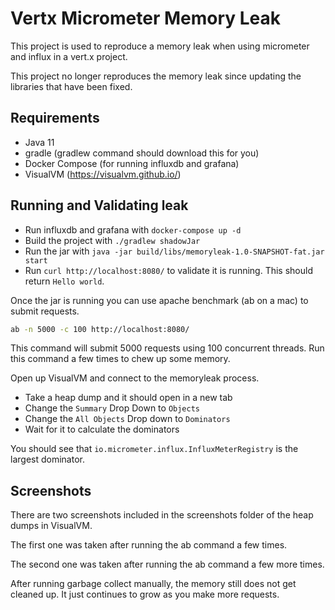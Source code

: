 # Vertx Micrometer Memory Leak
This project is used to reproduce a memory leak when using micrometer and influx in a vert.x project.

This project no longer reproduces the memory leak since updating the libraries that have been fixed. 

## Requirements
 * Java 11
 * gradle (gradlew command should download this for you)
 * Docker Compose (for running influxdb and grafana)
 * VisualVM (https://visualvm.github.io/)
 
## Running and Validating leak
 * Run influxdb and grafana with `docker-compose up -d`
 * Build the project with `./gradlew shadowJar`
 * Run the jar with `java -jar build/libs/memoryleak-1.0-SNAPSHOT-fat.jar start`
 * Run `curl http://localhost:8080/` to validate it is running. This should return `Hello world`.
 
Once the jar is running you can use apache benchmark (ab on a mac) to submit requests. 
```bash
ab -n 5000 -c 100 http://localhost:8080/
```
This command will submit 5000 requests using 100 concurrent threads. Run this command a few times to chew up some 
memory.

Open up VisualVM and connect to the memoryleak process. 
 * Take a heap dump and it should open in a new tab
 * Change the `Summary` Drop Down to `Objects`
 * Change the `All Objects` Drop down to `Dominators`
 * Wait for it to calculate the dominators
 
You should see that `io.micrometer.influx.InfluxMeterRegistry` is the largest dominator.

## Screenshots
There are two screenshots included in the screenshots folder of the heap dumps in VisualVM. 

The first one was taken after running the ab command a few times. 

The second one was taken after running the ab command a few more times.

After running garbage collect manually, the memory still does not get cleaned up. It just continues to grow as you make 
more requests.
